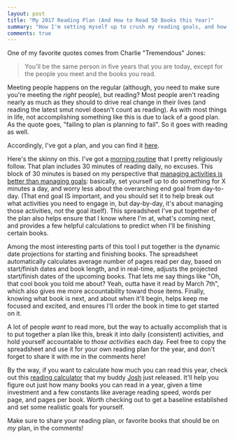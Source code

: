 ```yaml
---
layout: post
title: "My 2017 Reading Plan (And How to Read 50 Books this Year)"
summary: "How I'm setting myself up to crush my reading goals, and how you can do it too."
comments: true
---
```


One of my favorite quotes comes from Charlie "Tremendous" Jones:

> You'll be the same person in five years that you are today, except for the people you meet and the books you read. 

Meeting people happens on the regular (although, you need to make sure you're meeting the _right_ people), but reading? Most people aren't reading nearly as much as they should to drive real change in their lives (and reading the latest smut novel doesn't count as reading). As with most things in life, not accomplishing something like this is due to lack of a good plan. As the quote goes, "failing to plan is planning to fail". So it goes with reading as well. 

Accordingly, I've got a plan, and you can find it [here][readingplan].

Here's the skinny on this. I've got a [morning routine][morning] that I pretty religiously follow. That plan includes 30 minutes of reading daily, no excuses. This block of 30 minutes is based on my perspective that [managing activities is better than managing goals][activities]: basically, set yourself up to do something for X minutes a day, and worry less about the overarching end goal from day-to-day. (That end goal IS important, and you should set it to help break out what activities you need to engage in, but day-by-day, it's about managing those activities, not the goal itself). This spreadsheet I've put together of the plan also helps ensure that I know where I'm at, what's coming next, and provides a few helpful calculations to predict when I'll be finishing certain books. 

Among the most interesting parts of this tool I put together is the dynamic date projections for starting and finishing books. The spreadsheet automatically calculates average number of pages read per day, based on start/finish dates and book length, and in real-time, adjusts the projected start/finish dates of the upcoming books. That lets me say things like "Oh, that cool book you told me about? Yeah, outta have it read by March 7th", which also gives me more accountability toward those items. Finally, knowing what book is next, and about when it'll begin, helps keep me focused and excited, and ensures I'll order the book in time to get started on it.

A lot of people _want_ to read more, but the way to actually accomplish that is to put together a plan like this, break it into daily (consistent) activities, and hold yourself accountable to _those activities_ each day. Feel free to copy the spreadsheet and use it for your own reading plan for the year, and don't forget to share it with me in the comments here!

By the way, if you want to calculate how much you can read this year, check out this [reading calculator][calc] that my buddy [Josh][josh] just released. It'll help you figure out just how many books you can read in a year, given a time investment and a few constants like average reading speed, words per page, and pages per book. Worth checking out to get a baseline established and set some realistic goals for yourself. 

Make sure to share your reading plan, or favorite books that should be on _my_ plan, in the comments!

[readingplan]: https://docs.google.com/spreadsheets/d/1F0EXexB1JcEaQT29bbtykLhlK_3BxeS_MtO6NTOkDIw
[morning]: http://justindavis.co/2015/06/16/my-new-schedule/
[activities]: http://justindavis.co/2015/06/17/managing-activities-not-results/
[calc]: https://joshtronic.com/2017/01/08/reading-calculator/
[josh]: https://twitter.com/joshtronic

